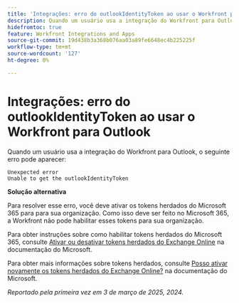```yaml
---
title: 'Integrações: erro do outlookIdentityToken ao usar o Workfront para Outlook'
description: Quando um usuário usa a integração do Workfront para Outlook, pode ocorrer um erro.
hidefromtoc: true
feature: Workfront Integrations and Apps
source-git-commit: 19d438b3a368b076aa03a89fe6648ec4b225225f
workflow-type: tm+mt
source-wordcount: '127'
ht-degree: 0%

---
```



# Integrações: erro do outlookIdentityToken ao usar o Workfront para Outlook

Quando um usuário usa a integração do Workfront para Outlook, o seguinte erro pode aparecer:

```
Unexpected error
Unable to get the outlookIdentityToken
```

**Solução alternativa**


Para resolver esse erro, você deve ativar os tokens herdados do Microsoft 365 para para sua organização. Como isso deve ser feito no Microsoft 365, a Workfront não pode habilitar esses tokens para sua organização.

Para obter instruções sobre como habilitar tokens herdados do Microsoft 365, consulte [Ativar ou desativar tokens herdados do Exchange Online](https://learn.microsoft.com/en-us/office/dev/add-ins/outlook/turn-exchange-tokens-on-off) na documentação do Microsoft.

Para obter mais informações sobre tokens herdados, consulte [Posso ativar novamente os tokens herdados do Exchange Online?](https://learn.microsoft.com/en-us/office/dev/add-ins/outlook/faq-nested-app-auth-outlook-legacy-tokens#can-i-turn-exchange-online-legacy-tokens-back-on) na documentação do Microsoft.


_Reportado pela primeira vez em 3 de março de 2025, 2024._
